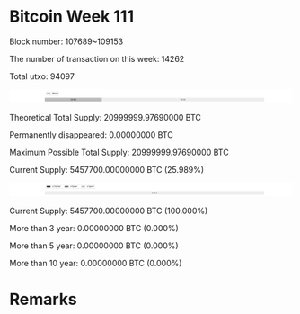 # Bitcoin Week 111

Block number: 107689~109153

The number of transaction on this week: 14262

Total utxo: 94097

![](../images/mined_week111.png)

Theoretical Total Supply: 20999999.97690000 BTC

Permanently disappeared: 0.00000000 BTC

Maximum Possible Total Supply: 20999999.97690000 BTC

Current Supply: 5457700.00000000 BTC (25.989%)

![](../images/year_week111.png)


Current Supply: 5457700.00000000 BTC (100.000%)

More than 3 year: 0.00000000 BTC (0.000%)

More than 5 year: 0.00000000 BTC (0.000%)

More than 10 year: 0.00000000 BTC (0.000%)

# Remarks

